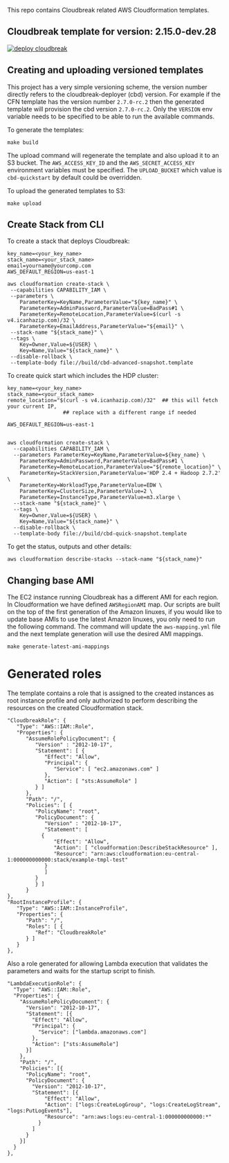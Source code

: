 This repo contains Cloudbreak related AWS Cloudformation templates.

## Cloudbreak template for version: 2.15.0-dev.28

<a href="https://console.aws.amazon.com/cloudformation/home?region=eu-central-1#/stacks/new?templateURL=https://s3.amazonaws.com/cbd-quickstart/cbd-quickstart-2.15.0-dev.28.template"> ![deploy cloudbreak](https://s3.amazonaws.com/cloudformation-examples/cloudformation-launch-stack.png) </a>


## Creating and uploading versioned templates

This project has a very simple versioning scheme, the version number directly refers to the cloudbreak-deployer (cbd) version.
For example if the CFN template has the version number `2.7.0-rc.2` then the generated template will provision the cbd version `2.7.0-rc.2`. Only the `VERSION` env variable needs to be specified to be able to run the available commands.

To generate the templates:
```
make build
```

The upload command will regenerate the template and also upload it to an S3 bucket. The `AWS_ACCESS_KEY_ID` and the `AWS_SECRET_ACCESS_KEY` environment variables must be specified. The `UPLOAD_BUCKET` which value is `cbd-quickstart` by default could be overridden.

To upload the generated templates to S3:
```
make upload
```

## Create Stack from CLI

To create a stack that deploys Cloudbreak:

```
key_name=<your_key_name>
stack_name=<your_stack_name>
email=yourname@yourcomp.com
AWS_DEFAULT_REGION=us-east-1

aws cloudformation create-stack \
 --capabilities CAPABILITY_IAM \
 --parameters \
 	ParameterKey=KeyName,ParameterValue="${key_name}" \
 	ParameterKey=AdminPassword,ParameterValue=BadPass#1 \
 	ParameterKey=RemoteLocation,ParameterValue=$(curl -s v4.icanhazip.com)/32 \
    ParameterKey=EmailAddress,ParameterValue="${email}" \
 --stack-name "${stack_name}" \
 --tags \
 	Key=Owner,Value=${USER} \
 	Key=Name,Value="${stack_name}" \
 --disable-rollback \
 --template-body file://build/cbd-advanced-snapshot.template
```

To create quick start which includes the HDP cluster:

```
key_name=<your_key_name>
stack_name=<your_stack_name>
remote_location="$(curl -s v4.icanhazip.com)/32"  ## this will fetch your current IP,
                  ## replace with a different range if needed

AWS_DEFAULT_REGION=us-east-1


aws cloudformation create-stack \
  --capabilities CAPABILITY_IAM \
  --parameters ParameterKey=KeyName,ParameterValue=${key_name} \
    ParameterKey=AdminPassword,ParameterValue=BadPass#1 \
    ParameterKey=RemoteLocation,ParameterValue="${remote_location}" \
    ParameterKey=StackVersion,ParameterValue='HDP 2.4 + Hadoop 2.7.2' \
    ParameterKey=WorkloadType,ParameterValue=EDW \
    ParameterKey=ClusterSize,ParameterValue=2 \
    ParameterKey=InstanceType,ParameterValue=m3.xlarge \
  --stack-name "${stack_name}" \
  --tags \
 	Key=Owner,Value=${USER} \
 	Key=Name,Value="${stack_name}" \
  --disable-rollback \
  --template-body file://build/cbd-quick-snapshot.template
```

To get the status, outputs and other details:

```
aws cloudformation describe-stacks --stack-name "${stack_name}"
```


## Changing base AMI

The EC2 instance running Cloudbreak has a different AMI for each region. In Cloudformation we have defined `AWSRegionAMI` map.
Our scripts are built on the top of the first generation of the Amazon linuxes, if you would like to update base AMIs to use the latest Amazon linuxes, you only need to run the following command. The command will update the `aws-mapping.yml` file and the next template generation will use the desired AMI mappings.


```
make generate-latest-ami-mappings
```

# Generated roles
The template contains a role that is assigned to the created instances as root instance profile and only authorized to perform describing the resources on the created Cloudformation stack.
```
"CloudbreakRole": {
   "Type": "AWS::IAM::Role",
   "Properties": {
      "AssumeRolePolicyDocument": {
         "Version" : "2012-10-17",
         "Statement": [ {
            "Effect": "Allow",
            "Principal": {
               "Service": [ "ec2.amazonaws.com" ]
            },
            "Action": [ "sts:AssumeRole" ]
         } ]
      },
      "Path": "/",
      "Policies": [ {
         "PolicyName": "root",
         "PolicyDocument": {
            "Version" : "2012-10-17",
            "Statement": [
           {
               "Effect": "Allow",
               "Action": [ "cloudformation:DescribeStackResource" ],
               "Resource": "arn:aws:cloudformation:eu-central-1:000000000000:stack/example-tmpl-test"
            }
            ]
         }
         } ]
      }
},
"RootInstanceProfile": {
   "Type": "AWS::IAM::InstanceProfile",
   "Properties": {
      "Path": "/",
      "Roles": [ {
         "Ref": "CloudbreakRole"
      } ]
   }
},
```

Also a role generated for allowing Lambda execution that validates the parameters and waits for the startup script to finish.
```
"LambdaExecutionRole": {
  "Type": "AWS::IAM::Role",
  "Properties": {
    "AssumeRolePolicyDocument": {
      "Version": "2012-10-17",
      "Statement": [{
        "Effect": "Allow",
        "Principal": {
          "Service": ["lambda.amazonaws.com"]
        },
        "Action": ["sts:AssumeRole"]
      }]
    },
    "Path": "/",
    "Policies": [{
      "PolicyName": "root",
      "PolicyDocument": {
        "Version": "2012-10-17",
        "Statement": [{
            "Effect": "Allow",
            "Action": ["logs:CreateLogGroup", "logs:CreateLogStream", "logs:PutLogEvents"],
            "Resource": "arn:aws:logs:eu-central-1:000000000000:*"
          }
        ]
      }
    }]
  }
},
```
